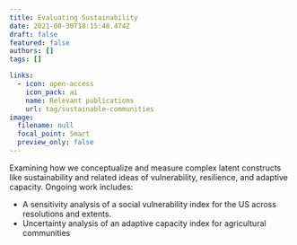 ```yaml
---
title: Evaluating Sustainability
date: 2021-08-30T18:15:48.474Z
draft: false
featured: false
authors: []
tags: []

links:
  - icon: open-access
    icon_pack: ai
    name: Relevant publications
    url: tag/sustainable-communities
image:
  filename: null
  focal_point: Smart
  preview_only: false
---
```

Examining how we conceptualize and measure complex latent constructs like sustainability and related ideas of vulnerability, resilience, and adaptive capacity. Ongoing work includes:

* A sensitivity analysis of a social vulnerability index for the US across resolutions and extents.
* Uncertainty analysis of an adaptive capacity index for agricultural communities
